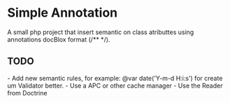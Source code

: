 <h1>Simple Annotation </h1>

A small php project that insert semantic on class atributtes using annotations docBlox format (/** */). 


<h2>TODO</h2>
- Add new semantic rules, for example: @var date('Y-m-d H:i:s') for create um Validator better.
- Use a APC or other cache manager 
- Use the Reader from Doctrine 



